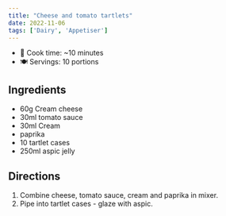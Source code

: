 ```yaml
---
title: "Cheese and tomato tartlets"
date: 2022-11-06
tags: ['Dairy', 'Appetiser']
---
```


- 🍳 Cook time: ~10 minutes
- 🍽️  Servings: 10 portions

## Ingredients

- 60g Cream cheese
- 30ml tomato sauce
- 30ml Cream
- paprika
- 10 tartlet cases
- 250ml aspic jelly

## Directions

1. Combine cheese, tomato sauce, cream and paprika in mixer.
2. Pipe into tartlet cases - glaze with aspic.
